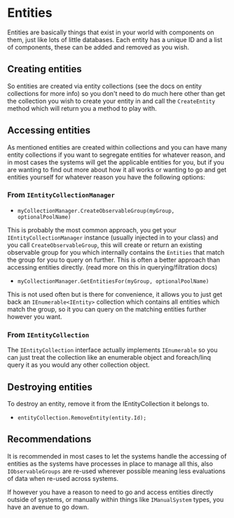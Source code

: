# Entities

Entities are basically things that exist in your world with components on them, just like lots of little databases. Each entity has a unique ID and a list of components, these can be added and removed as you wish.

## Creating entities

So entities are created via entity collections (see the docs on entity collections for more info) so you don't need to do much here other than get the collection you wish to create your entity in and call the `CreateEntity` method which will return you a method to play with.

## Accessing entities

As mentioned entities are created within collections and you can have many entity collections if you want to segregate entities for whatever reason, and in most cases the systems will get the applicable entities for you, but if you are wanting to find out more about how it all works or wanting to go and get entities yourself for whatever reason you have the following options:

### From `IEntityCollectionManager`

- `myCollectionManager.CreateObservableGroup(myGroup, optionalPoolName)`

This is probably the most common approach, you get your `IEntityCollectionManager` instance (usually injected in to your class) and you call `CreateObservableGroup`, this will create or return an existing observable group for you which internally contains the `Entities` that match the group for you to query on further. This is often a better approach than accessing entities directly. (read more on this in querying/filtration docs)

- `myCollectionManager.GetEntitiesFor(myGroup, optionalPoolName)`

This is not used often but is there for convenience, it allows you to just get back an `IEnumerable<IEntity>` collection which contains all entities which match the group, so it you can query on the matching entities further however you want.

### From `IEntityCollection`

The `IEntityCollection` interface actually implements `IEnumerable` so you can just treat the collection like an enumerable object and foreach/linq query it as you would any other collection object.

## Destroying entities

To destroy an entity, remove it from the IEntityCollection it belongs to.

- `entityCollection.RemoveEntity(entity.Id);`

## Recommendations

It is recommended in most cases to let the systems handle the accessing of entities as the systems have processes in place to manage all this, also `IObservableGroups` are re-used wherever possible meaning less evaluations of data when re-used across systems.

If however you have a reason to need to go and access entities directly outside of systems, or manually within things like `IManualSystem` types, you have an avenue to go down.
